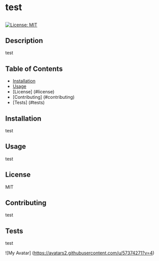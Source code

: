 # test

##
[![License: MIT](https://img.shields.io/badge/License-MIT-yellow.svg)](https://opensource.org/licenses/MIT)

## Description

test

## Table of Contents

* [Installation](#installation)
* [Usage](#usage)
* [License] (#license)
* [Contributing] (#contributing)
* [Tests] (#tests)

## Installation

test

## Usage

test

## License

MIT

## Contributing

test

## Tests

test

![My Avatar] (https://avatars2.githubusercontent.com/u/57374271?v=4)

